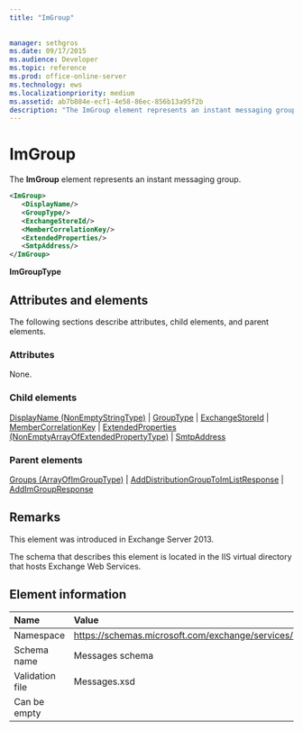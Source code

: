 ```yaml
---
title: "ImGroup"
 
 
manager: sethgros
ms.date: 09/17/2015
ms.audience: Developer
ms.topic: reference
ms.prod: office-online-server
ms.technology: ews
ms.localizationpriority: medium
ms.assetid: ab7b884e-ecf1-4e58-86ec-856b13a95f2b
description: "The ImGroup element represents an instant messaging group."
---
```


# ImGroup

The **ImGroup** element represents an instant messaging group. 
  
```XML
<ImGroup>
   <DisplayName/>
   <GroupType/>
   <ExchangeStoreId/>
   <MemberCorrelationKey/>
   <ExtendedProperties/>
   <SmtpAddress/>
</ImGroup>
```

 **ImGroupType**
## Attributes and elements

The following sections describe attributes, child elements, and parent elements.
  
### Attributes

None.
  
### Child elements

[DisplayName (NonEmptyStringType)](displayname-nonemptystringtype.md) | [GroupType](grouptype.md) | [ExchangeStoreId](exchangestoreid.md) | [MemberCorrelationKey](membercorrelationkey.md) | [ExtendedProperties (NonEmptyArrayOfExtendedPropertyType)](extendedproperties-nonemptyarrayofextendedpropertytype.md) | [SmtpAddress](smtpaddress.md)
  
### Parent elements

[Groups (ArrayOfImGroupType)](groups-arrayofimgrouptype.md) | [AddDistributionGroupToImListResponse](adddistributiongrouptoimlistresponse.md) | [AddImGroupResponse](addimgroupresponse.md)
  
## Remarks

This element was introduced in Exchange Server 2013.
  
The schema that describes this element is located in the IIS virtual directory that hosts Exchange Web Services.
  
## Element information

|**Name**|**Value**|
|:-----|:-----|
|Namespace  <br/> |https://schemas.microsoft.com/exchange/services/2006/messages  <br/> |
|Schema name  <br/> |Messages schema  <br/> |
|Validation file  <br/> |Messages.xsd  <br/> |
|Can be empty  <br/> ||
   


